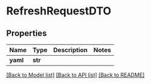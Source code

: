 # RefreshRequestDTO

## Properties
Name | Type | Description | Notes
------------ | ------------- | ------------- | -------------
**yaml** | **str** |  | 

[[Back to Model list]](../README.md#documentation-for-models) [[Back to API list]](../README.md#documentation-for-api-endpoints) [[Back to README]](../README.md)

